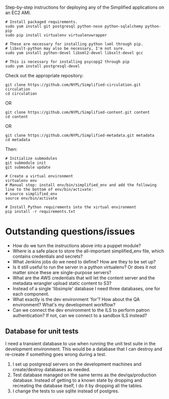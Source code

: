 Step-by-step instructions for deploying any of the Simplified applications on an EC2 AMI.

```
# Install packaged requirements.
sudo yum install git postgresql python-nose python-sqlalchemy python-pip 
sudo pip install virtualenv virtualenvwrapper

# These are necessary for installing python lxml through pip.
# libxslt-python may also be necessary, I'm not sure.
sudo yum install python-devel libxml2-devel libsxlt-devel gcc

# This is necessary for installing psycopg2 through pip
sudo yum install postgresql-devel
```

Check out the appropriate repository:

```
git clone https://github.com/NYPL/Simplified-circulation.git circulation
cd circulation
```

OR

```
git clone https://github.com/NYPL/Simplified-content.git content
cd content
```

OR

```
git clone https://github.com/NYPL/Simplified-metadata.git metadata
cd metadata
```

Then:

```
# Initialize submodules
git submodule init
git submodule update

# Create a virtual environment
virtualenv env
# Manual step: install env/bin/simplified_env and add the following line to the bottom of env/bin/activate:
# source simplified_env
source env/bin/activate

# Install Python requirements into the virtual environment
pip install -r requirements.txt

```

# Outstanding questions/issues

* How do we turn the instructions above into a puppet module?
* Where is a safe place to store the all-important simplified_env file, which contains credentials and secrets?
* What Jenkins jobs do we need to define? How are they to be set up?
* Is it still useful to run the server in a python virtualenv? Or does it not matter since these are single-purpose servers?
* What are the AWS credentials that will let the content server and the metadata wrangler upload static content to S3?
* Instead of a single 'libsimple' database I need three databases, one for each component.
* What exactly is the dev environment 'for'? How about the QA environment? What's my development workflow?
* Can we connect the dev environment to the ILS to perform patron authentication? If not, can we connect to a sandbox ILS instead?

## Database for unit tests

I need a transient database to use when running the unit test suite in the development environment. This would be a database that I can destroy and re-create if something goes wrong during a test.

1. I set up postgresql servers on the development machines and create/destroy databases as needed.
2. Test database managed on the same terms as the dev/qa/production database. Instead of getting to a known state by dropping and recreating the database itself, I do it by dropping all the tables.
3. I change the tests to use sqlite instead of postgres.